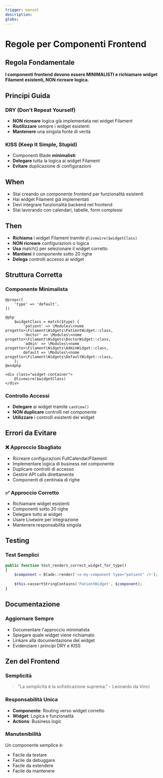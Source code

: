 ```yaml
---
trigger: manual
description:
globs:
---
```

# Regole per Componenti Frontend

## Regola Fondamentale
**I componenti frontend devono essere MINIMALISTI e richiamare widget Filament esistenti, NON ricreare logica.**

## Principi Guida

### DRY (Don't Repeat Yourself)
- **NON ricreare** logica già implementata nei widget Filament
- **Riutilizzare** sempre i widget esistenti
- **Mantenere** una singola fonte di verità

### KISS (Keep It Simple, Stupid)
- Componenti Blade **minimalisti**
- **Delegare** tutta la logica ai widget Filament
- **Evitare** duplicazione di configurazioni

## When
- Stai creando un componente frontend per funzionalità esistenti
- Hai widget Filament già implementati
- Devi integrare funzionalità backend nel frontend
- Stai lavorando con calendari, tabelle, form complessi

## Then
- **Richiama** i widget Filament tramite `@livewire($widgetClass)`
- **NON ricreare** configurazioni o logica
- **Usa** match() per selezionare il widget corretto
- **Mantieni** il componente sotto 20 righe
- **Delega** controlli accesso ai widget

## Struttura Corretta

### Componente Minimalista
```blade
@props([
    'type' => 'default',
])

@php
    $widgetClass = match($type) {
        'patient' => \Modules\<nome progetto>\Filament\Widgets\PatientWidget::class,
        'doctor' => \Modules\<nome progetto>\Filament\Widgets\DoctorWidget::class,
        'admin' => \Modules\<nome progetto>\Filament\Widgets\AdminWidget::class,
        default => \Modules\<nome progetto>\Filament\Widgets\DefaultWidget::class,
    };
@endphp

<div class="widget-container">
    @livewire($widgetClass)
</div>
```

### Controllo Accessi
- **Delegare** ai widget tramite `canView()`
- **NON duplicare** controlli nel componente
- **Utilizzare** i controlli esistenti dei widget

## Errori da Evitare

### ❌ Approccio Sbagliato
- Ricreare configurazioni FullCalendar/Filament
- Implementare logica di business nel componente
- Duplicare controlli di accesso
- Gestire API calls direttamente
- Componenti di centinaia di righe

### ✅ Approccio Corretto
- Richiamare widget esistenti
- Componenti sotto 20 righe
- Delegare tutto ai widget
- Usare Livewire per integrazione
- Mantenere responsabilità singola

## Testing

### Test Semplici
```php
public function test_renders_correct_widget_for_type()
{
    $component = Blade::render('<x-my-component type="patient" />');
    
    $this->assertStringContains('PatientWidget', $component);
}
```

## Documentazione

### Aggiornare Sempre
- Documentare l'approccio minimalista
- Spiegare quale widget viene richiamato
- Linkare alla documentazione del widget
- Evidenziare i principi DRY e KISS

## Zen del Frontend

### Semplicità
> "La semplicità è la sofisticazione suprema." - Leonardo da Vinci

### Responsabilità Unica
- **Componente**: Routing verso widget corretto
- **Widget**: Logica e funzionalità
- **Actions**: Business logic

### Manutenibilità
Un componente semplice è:
- Facile da testare
- Facile da debuggare
- Facile da estendere
- Facile da mantenere
